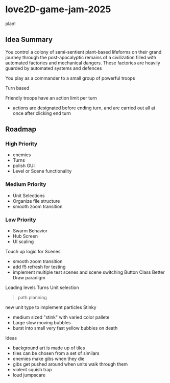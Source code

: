 # love2D-game-jam-2025
plan!

## Idea Summary
You control a colony of semi-sentient plant-based lifeforms on their grand journey through the post-apocalyptic remains of a civilization filled with automated factories and mechanical dangers.
These factories are heavily guarded by automated systems and defences

You play as a commander to a small group of powerful troops

Turn based

Friendly troops have an action limit per turn
 - actions are designated before ending turn, and are carried out all at once after clicking end turn

## Roadmap
### High Priority
- enemies
- Turns
- polish GUI
- Level or Scene functionality

### Medium Priority
- Unit Selections
- Organize file structure
- smooth zoom transition


### Low Priority
- Swarm Behavior
- Hub Screen
- UI scaling

Touch up logic for Scenes
 - smooth zoom transition
 - add f5 refresh for testing
 - implement multiple test scenes and scene switching
Button Class
Better Draw paradigm

Loading levels
Turns
Unit selection
 > path planning

new unit type to implement particles
Stinky
 - medium sized "stink" with varied color pallete
 - Large slow moving bubbles
  - burst into small very fast yellow bubbles on death


Ideas
 - background art is made up of tiles
 - tiles can be chosen from a set of similars
 - enemies make gibs when they die
 - gibs get pushed around when units walk through them
 - violent squish trap
  - loud jumpscare
